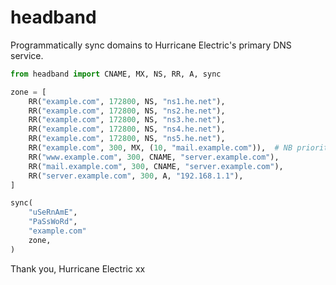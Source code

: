 # headband

Programmatically sync domains to Hurricane Electric's primary DNS service.

```python
from headband import CNAME, MX, NS, RR, A, sync

zone = [
    RR("example.com", 172800, NS, "ns1.he.net"),
    RR("example.com", 172800, NS, "ns2.he.net"),
    RR("example.com", 172800, NS, "ns3.he.net"),
    RR("example.com", 172800, NS, "ns4.he.net"),
    RR("example.com", 172800, NS, "ns5.he.net"),
    RR("example.com", 300, MX, (10, "mail.example.com")),  # NB priority
    RR("www.example.com", 300, CNAME, "server.example.com"),
    RR("mail.example.com", 300, CNAME, "server.example.com"),
    RR("server.example.com", 300, A, "192.168.1.1"),
]

sync(
    "uSeRnAmE",
    "PaSsWoRd",
    "example.com"
    zone,
)
```

Thank you, Hurricane Electric xx
